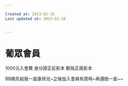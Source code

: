 ```yaml
---

Created at: 2013-02-18
Last updated at: 2013-02-18


---
```


# 葡眾會員


1000元入會費
身分證正反影本
郵局正面影本

BB媽先給我一盒康貝兒~之後加入會員有買時~再還她一盒~~


